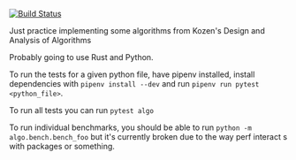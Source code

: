[![Build Status](https://travis-ci.org/boustrophedon/algorithms_practice.svg?branch=master)](https://travis-ci.org/boustrophedon/algorithms_practice)

Just practice implementing some algorithms from Kozen's Design and Analysis of Algorithms

Probably going to use Rust and Python.

To run the tests for a given python file, have pipenv installed, install dependencies with `pipenv install --dev` and run `pipenv run pytest <python_file>`.

To run all tests you can run `pytest algo`

To run individual benchmarks, you should be able to run `python -m algo.bench.bench_foo` but it's currently broken due to the way perf interact    s with packages or something.
